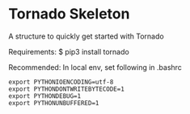 Tornado Skeleton
================

A structure to quickly get started with Tornado 

Requirements:
    $ pip3 install tornado

Recommended:
In local env, set following in .bashrc

    export PYTHONIOENCODING=utf-8
    export PYTHONDONTWRITEBYTECODE=1
    export PYTHONDEBUG=1
    export PYTHONUNBUFFERED=1